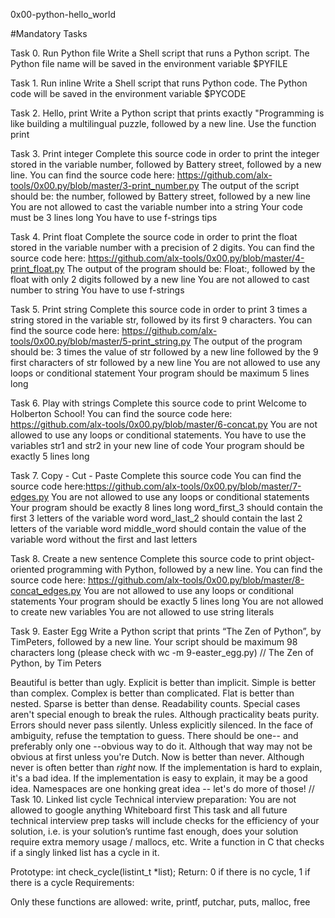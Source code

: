 0x00-python-hello_world

#Mandatory Tasks

Task 0. Run Python file
Write a Shell script that runs a Python script.
The Python file name will be saved in the environment variable $PYFILE

Task 1. Run inline
Write a Shell script that runs Python code.
The Python code will be saved in the environment variable $PYCODE


Task 2. Hello, print
Write a Python script that prints exactly "Programming is like building a multilingual puzzle, followed by a new line.
Use the function print

Task 3. Print integer
Complete this source code in order to print the integer stored in the variable number, followed by Battery street, followed by a new line.
You can find the source code here: https://github.com/alx-tools/0x00.py/blob/master/3-print_number.py
The output of the script should be:
the number, followed by Battery street,
followed by a new line
You are not allowed to cast the variable number into a string
Your code must be 3 lines long
You have to use f-strings tips

Task 4. Print float
Complete the source code in order to print the float stored in the variable number with a precision of 2 digits.
You can find the source code here: https://github.com/alx-tools/0x00.py/blob/master/4-print_float.py
The output of the program should be:
Float:, followed by the float with only 2 digits
followed by a new line
You are not allowed to cast number to string
You have to use f-strings


Task 5. Print string
Complete this source code in order to print 3 times a string stored in the variable str, followed by its first 9 characters.
You can find the source code here: https://github.com/alx-tools/0x00.py/blob/master/5-print_string.py
The output of the program should be:
3 times the value of str
followed by a new line
followed by the 9 first characters of str
followed by a new line
You are not allowed to use any loops or conditional statement
Your program should be maximum 5 lines long

Task 6. Play with strings
Complete this source code to print Welcome to Holberton School!
You can find the source code here: https://github.com/alx-tools/0x00.py/blob/master/6-concat.py
You are not allowed to use any loops or conditional statements.
You have to use the variables str1 and str2 in your new line of code
Your program should be exactly 5 lines long

Task 7. Copy - Cut - Paste
Complete this source code
You can find the source code here:https://github.com/alx-tools/0x00.py/blob/master/7-edges.py
You are not allowed to use any loops or conditional statements
Your program should be exactly 8 lines long
word_first_3 should contain the first 3 letters of the variable word
word_last_2 should contain the last 2 letters of the variable word
middle_word should contain the value of the variable word without the first and last letters

Task 8. Create a new sentence
Complete this source code to print object-oriented programming with Python, followed by a new line.
You can find the source code here: https://github.com/alx-tools/0x00.py/blob/master/8-concat_edges.py
You are not allowed to use any loops or conditional statements
Your program should be exactly 5 lines long
You are not allowed to create new variables
You are not allowed to use string literals

Task 9. Easter Egg
Write a Python script that prints “The Zen of Python”, by TimPeters, followed by a new line.
Your script should be maximum 98 characters long (please check with wc -m 9-easter_egg.py)
//
The Zen of Python, by Tim Peters

Beautiful is better than ugly.
Explicit is better than implicit.
Simple is better than complex.
Complex is better than complicated.
Flat is better than nested.
Sparse is better than dense.
Readability counts.
Special cases aren't special enough to break the rules.
Although practicality beats purity.
Errors should never pass silently.
Unless explicitly silenced.
In the face of ambiguity, refuse the temptation to guess.
There should be one-- and preferably only one --obvious way to do it.
Although that way may not be obvious at first unless you're Dutch.
Now is better than never.
Although never is often better than *right* now.
If the implementation is hard to explain, it's a bad idea.
If the implementation is easy to explain, it may be a good idea.
Namespaces are one honking great idea -- let's do more of those!
//
Task 10. Linked list cycle
Technical interview preparation:
You are not allowed to google anything
Whiteboard first
This task and all future technical interview prep tasks will include checks for the efficiency of your solution, i.e. is your solution’s runtime fast enough, does your solution require extra memory usage / mallocs, etc.
Write a function in C that checks if a singly linked list has a cycle in it.

Prototype: int check_cycle(listint_t *list);
Return: 0 if there is no cycle, 1 if there is a cycle
Requirements:

Only these functions are allowed: write, printf, putchar, puts, malloc, free
